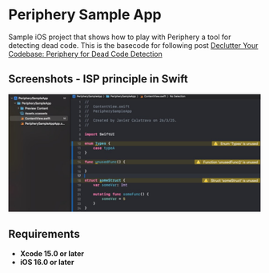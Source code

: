 # Periphery Sample App
Sample iOS project that shows how to play with Periphery a tool for detecting dead code. This is the basecode for following post [Declutter Your Codebase: Periphery for Dead Code Detection](https://javios.eu/swift/decluter-your-codebase/)


## Screenshots - ISP principle in Swift
<img src="media/review.jpg" alt="Playground on action" width="800">

## Requirements

- **Xcode 15.0 or later**
- **iOS 16.0 or later**
